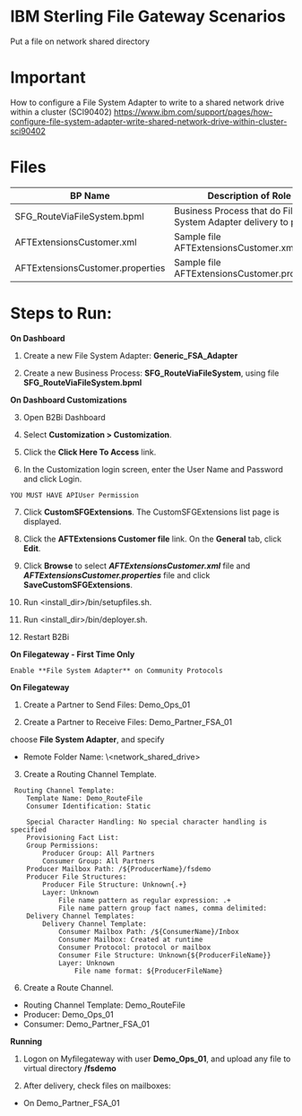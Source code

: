 # IBM Sterling File Gateway Scenarios

Put a file on network shared directory


# Important 

How to configure a File System Adapter to write to a shared network drive within a cluster (SCI90402)
https://www.ibm.com/support/pages/how-configure-file-system-adapter-write-shared-network-drive-within-cluster-sci90402


# Files

| BP Name                         |            Description of Role                                          |
|---------------------------------|-------------------------------------------------------------------------|
| SFG_RouteViaFileSystem.bpml     | Business Process that do File System Adapter delivery to partner |
| AFTExtensionsCustomer.xml       | Sample file AFTExtensionsCustomer.xml |
| AFTExtensionsCustomer.properties| Sample file AFTExtensionsCustomer.properties |


# Steps to Run:

**On Dashboard**

1) Create a new File System Adapter: **Generic_FSA_Adapter**


2) Create a new Business Process: **SFG_RouteViaFileSystem**, using file **SFG_RouteViaFileSystem.bpml** 

**On Dashboard Customizations**

3) Open B2Bi Dashboard

4) Select **Customization > Customization**. 

5) Click the **Click Here To Access** link. 

6) In the Customization login screen, enter the User Name and Password and click Login.

```
YOU MUST HAVE APIUser Permission
```

7) Click **CustomSFGExtensions**. The CustomSFGExtensions list page is displayed.
   
8) Click the **AFTExtensions Customer file** link. On the **General** tab, click **Edit**.

9) Click **Browse** to select ***AFTExtensionsCustomer.xml*** file and ***AFTExtensionsCustomer.properties*** file and click **SaveCustomSFGExtensions**.

10) Run <install_dir>/bin/setupfiles.sh.
    

11) Run <install_dir>/bin/deployer.sh.

12) Restart B2Bi


**On Filegateway - First Time Only**

```
Enable **File System Adapter** on Community Protocols
```

**On Filegateway**

1) Create a Partner to Send Files: Demo_Ops_01

2) Create a Partner to Receive Files: Demo_Partner_FSA_01

choose **File System Adapter**, and specify

* Remote Folder Name: \\<HOSTNAME>\<network_shared_drive>

3) Create a Routing Channel Template.

```
 Routing Channel Template:
    Template Name: Demo_RouteFile
    Consumer Identification: Static

    Special Character Handling: No special character handling is specified
    Provisioning Fact List:
    Group Permissions:
        Producer Group: All Partners
        Consumer Group: All Partners
    Producer Mailbox Path: /${ProducerName}/fsdemo
    Producer File Structures:
        Producer File Structure: Unknown{.+}
        Layer: Unknown
            File name pattern as regular expression: .+
            File name pattern group fact names, comma delimited:
    Delivery Channel Templates:
        Delivery Channel Template:
            Consumer Mailbox Path: /${ConsumerName}/Inbox
            Consumer Mailbox: Created at runtime
            Consumer Protocol: protocol or mailbox
            Consumer File Structure: Unknown{${ProducerFileName}}
            Layer: Unknown
                File name format: ${ProducerFileName}
```

6) Create a Route Channel.

* Routing Channel Template: Demo_RouteFile
* Producer: Demo_Ops_01
* Consumer: Demo_Partner_FSA_01

**Running**

1) Logon on Myfilegateway with user **Demo_Ops_01**, and upload any file to virtual directory **/fsdemo**

2) After delivery, check files on mailboxes:

* On Demo_Partner_FSA_01



